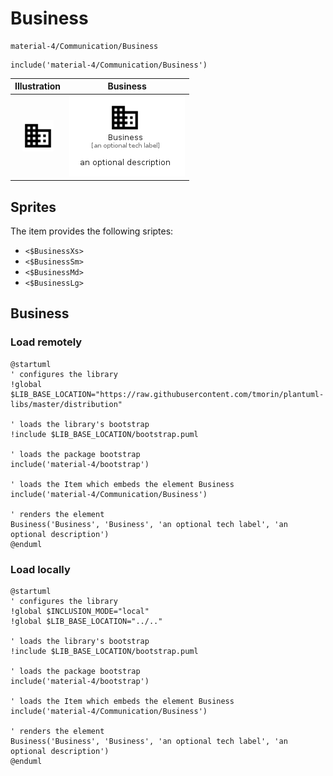 # Business


```text
material-4/Communication/Business
```

```text
include('material-4/Communication/Business')
```



| Illustration | Business |
| :---: | :---: |
| ![illustration for Illustration](../../material-4/Communication/Business.png) | ![illustration for Business](../../material-4/Communication/Business.Local.png) |



## Sprites
The item provides the following sriptes:

- `<$BusinessXs>`
- `<$BusinessSm>`
- `<$BusinessMd>`
- `<$BusinessLg>`





## Business

### Load remotely
```plantuml
@startuml
' configures the library
!global $LIB_BASE_LOCATION="https://raw.githubusercontent.com/tmorin/plantuml-libs/master/distribution"

' loads the library's bootstrap
!include $LIB_BASE_LOCATION/bootstrap.puml

' loads the package bootstrap
include('material-4/bootstrap')

' loads the Item which embeds the element Business
include('material-4/Communication/Business')

' renders the element
Business('Business', 'Business', 'an optional tech label', 'an optional description')
@enduml
```

### Load locally
```plantuml
@startuml
' configures the library
!global $INCLUSION_MODE="local"
!global $LIB_BASE_LOCATION="../.."

' loads the library's bootstrap
!include $LIB_BASE_LOCATION/bootstrap.puml

' loads the package bootstrap
include('material-4/bootstrap')

' loads the Item which embeds the element Business
include('material-4/Communication/Business')

' renders the element
Business('Business', 'Business', 'an optional tech label', 'an optional description')
@enduml
```

